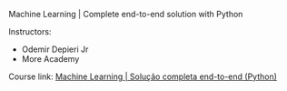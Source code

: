 Machine Learning | Complete end-to-end solution with Python

Instructors:
* Odemir Depieri Jr
* More Academy

Course link: [Machine Learning | Solução completa end-to-end (Python)](https://www.udemy.com/course/machine-learning-solucao-completa-end-to-end-api/)